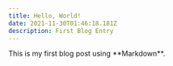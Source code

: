 ```yaml
---
title: Hello, World!
date: 2021-11-30T01:46:18.181Z
description: First Blog Entry
---
```

This is my first blog post using \*\*Markdown\*\*.